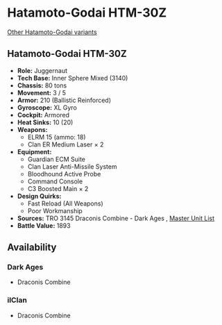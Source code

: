 # Hatamoto-Godai HTM-30Z 

[Other Hatamoto-Godai variants](../hatamoto-godai.md) 

## Hatamoto-Godai HTM-30Z 

- **Role:** Juggernaut 
- **Tech Base:** Inner Sphere Mixed (3140) 
- **Chassis:** 80 tons 
- **Movement:** 3 / 5 
- **Armor:** 210 (Ballistic Reinforced) 
- **Gyroscope:** XL Gyro 
- **Cockpit:** Armored 
- **Heat Sinks:** 10 (20) 
- **Weapons:** 
  - ELRM 15 (ammo: 18) 
  - Clan ER Medium Laser × 2 
- **Equipment:** 
  - Guardian ECM Suite 
  - Clan Laser Anti-Missile System 
  - Bloodhound Active Probe 
  - Command Console 
  - C3 Boosted Main × 2 
- **Design Quirks:** 
  - Fast Reload (All Weapons) 
  - Poor Workmanship 
- **Sources:** TRO 3145 Draconis Combine - Dark Ages , [Master Unit List](http://masterunitlist.info/Unit/Details/6419) 
- **Battle Value:** 1893 

## Availability 

### Dark Ages 

- Draconis Combine 

### ilClan 

- Draconis Combine 

